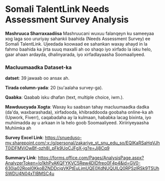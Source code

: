# **Somali TalentLink Needs Assessment Survey Analysis**

**Mashruuca Sharraxaadiisa**
Mashruucani wuxuu falanqeyn ku sameeyaa xog laga soo ururiyay sahankii baahida (Needs Assessment Survey) ee Somali TalentLink. Ujeedada koowaad ee sahankan waxay ahayd in la fahmo baahida ka jirta suuq maxalli ah oo shaqo iyo xirfado la isku helo, gaar ahaan ardayda, dhalinyarada, iyo xirfadlayaasha Soomaaliyeed.

### **Macluumaadka Dataset-ka**

**datset**: 39 jawaab oo ansax ah.

**Tirada column-yada**: 20 (su'aalaha survey-ga).

**Qaabka**: Qaabab isku dhafan (text, multiple choice, iwm.).

**Mawduucyada Xogta**: Waxay ku saabsan tahay macluumaadka dadka (da'da, waxbarashada), xirfadooda, khibraddooda goobaha online-ka ah (Upwork, Fiverr), caqabadaha ay la kulmaan, hababka lacag bixinta, iyo muhiimadda ay u arkaan in la helo goob Soomaaliyeed.
Xiriiriyeyaasha Muhiimka ah

**Survey Excel Link**:
 https://snueduso-my.sharepoint.com/:x:/g/personal/zakariye_st_snu_edu_so/EQIKaRSaHqVJhT0iDFMViOwBf-ozh8l_pFk9UoCJFgX-jg?e=Jj8Cq9

**Summary Link**: https://forms.office.com/Pages/AnalysisPage.aspx?AnalyzerToken=Io1khPvAKQFYKVC5Rew4DlDfreo0F4p4&id=GV0-630ia02RopI0KkoBZNDDcjqVKPtEuLjmUQE0XdNUQUlLQ0RPSzlRSk9TSUhSWDU4N04xTlBMSC4u



